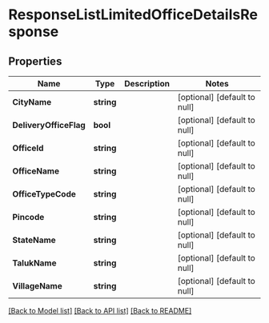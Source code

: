 # ResponseListLimitedOfficeDetailsResponse

## Properties
Name | Type | Description | Notes
------------ | ------------- | ------------- | -------------
**CityName** | **string** |  | [optional] [default to null]
**DeliveryOfficeFlag** | **bool** |  | [optional] [default to null]
**OfficeId** | **string** |  | [optional] [default to null]
**OfficeName** | **string** |  | [optional] [default to null]
**OfficeTypeCode** | **string** |  | [optional] [default to null]
**Pincode** | **string** |  | [optional] [default to null]
**StateName** | **string** |  | [optional] [default to null]
**TalukName** | **string** |  | [optional] [default to null]
**VillageName** | **string** |  | [optional] [default to null]

[[Back to Model list]](../README.md#documentation-for-models) [[Back to API list]](../README.md#documentation-for-api-endpoints) [[Back to README]](../README.md)



